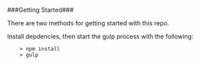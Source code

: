 ###Getting Started###

There are two methods for getting started with this repo.


Install depdencies, then start the gulp process with the following:

```
	> npm install
	> gulp
```
